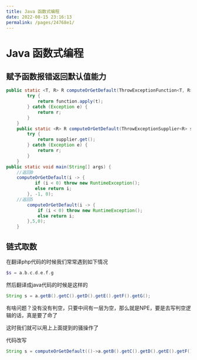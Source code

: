 ```yaml
---
title: Java 函数式编程
date: 2022-08-15 23:16:13
permalink: /pages/24768e1/
---
```



# Java 函数式编程

## 赋予函数报错返回默认值能力

```JAVA
public static <T, R> R computeOrGetDefault(ThrowExceptionFunction<T, R> function, T t, R r) {
        try {
            return function.apply(t);
        } catch (Exception e) {
            return r;
        }
    }
    public static <R> R computeOrGetDefault(ThrowExceptionSupplier<R> supplier,R r){
        try {
            return supplier.get();
        } catch (Exception e) {
            return r;
        }
    }
public static void main(String[] args) {
  	//返回0
  	computeOrGetDefault(i -> {
           if (i < 0) throw new RuntimeException();
           else return i;
        }, -1, 0);
  	//返回5
        computeOrGetDefault(i -> {
            if (i < 0) throw new RuntimeException();
            else return i;
        },5,0);
    }

```

## 链式取数

在翻译php代码的时候我们常常遇到如下情况

```php
$s = a.b.c.d.e.f.g
```

然后翻译成java代码的时候是这样的

```java
String s = a.getB().getC().getD().getE().getF().getG();
```

有啥问题？没有没有判空，只要中间有一层为空，那么就是NPE，要是去写判空逻辑的话，真是要了命了

这时我们就可以用上上面提到的骚操作了

代码改写

```java
String s = computeOrGetDefault(()->a.getB().getC().getD().getE().getF().getG(),"");
```


